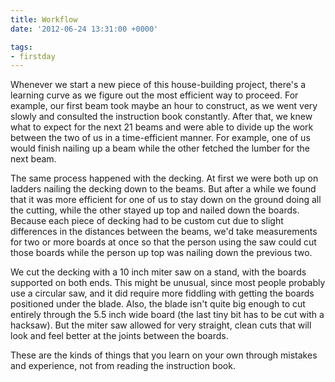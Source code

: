 ```yaml
---
title: Workflow
date: '2012-06-24 13:31:00 +0000'

tags:
- firstday
---
```

Whenever we start a new piece of this house-building project, there's a learning curve as we figure out the most efficient way to proceed.  For example, our first beam took maybe an hour to construct, as we went very slowly and consulted the instruction book constantly.  After that, we knew what to expect for the next 21 beams and were able to divide up the work between the two of us in a time-efficient manner.  For example, one of us would finish nailing up a beam while the other fetched the lumber for the next beam.

The same process happened with the decking.  At first we were both up on ladders nailing the decking down to the beams.  But after a while we found that it was more efficient for one of us to stay down on the ground doing all the cutting, while the other stayed up top and nailed down the boards.  Because each piece of decking had to be custom cut due to slight differences in the distances between the beams, we'd take measurements for two or more boards at once so that the person using the saw could cut those boards while the person up top was nailing down the previous two.

We cut the decking with a 10 inch miter saw on a stand, with the boards supported on both ends.  This might be unusual, since most people probably use a circular saw, and it did require more fiddling with getting the boards positioned under the blade.  Also, the blade isn't quite big enough to cut entirely through the 5.5 inch wide board (the last tiny bit has to be cut with a hacksaw).  But the miter saw allowed for very straight, clean cuts that will look and feel better at the joints between the boards.

These are the kinds of things that you learn on your own through mistakes and experience, not from reading the instruction book.
